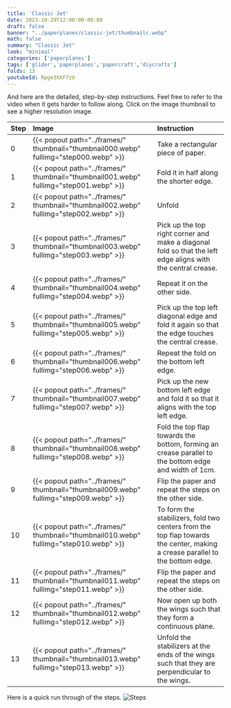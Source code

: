 ```yaml
---
title: 'Classic Jet'
date: 2023-10-29T12:00:00-00:00
draft: false
banner: "../paperplanes/classic-jet/thumbnailc.webp"
math: false
summary: "Classic Jet"
look: "minimal"
categories: ['paperplanes']
tags: ['glider','paperplanes','papercraft','diycrafts']
folds: 13
youtubeId: Rpge3tKF7zU
---
```



And here are the detailed, step-by-step instructions. Feel free to refer to the video when it gets harder to follow along. Click on the image thumbnail to see a higher resolution image. 

|Step|Image|Instruction|
|:-|:-|:------|
|0| {{< popout path="../frames/" thumbnail="thumbnail000.webp" fullimg="step000.webp" >}} | Take a rectangular piece of paper. |
|1| {{< popout path="../frames/" thumbnail="thumbnail001.webp" fullimg="step001.webp" >}} | Fold it in half along the shorter edge. |
|2| {{< popout path="../frames/" thumbnail="thumbnail002.webp" fullimg="step002.webp" >}} | Unfold |
|3| {{< popout path="../frames/" thumbnail="thumbnail003.webp" fullimg="step003.webp" >}} | Pick up the top right corner and make a diagonal fold so that the left edge aligns with the central crease. |
|4| {{< popout path="../frames/" thumbnail="thumbnail004.webp" fullimg="step004.webp" >}} | Repeat it on the other side. |
|5| {{< popout path="../frames/" thumbnail="thumbnail005.webp" fullimg="step005.webp" >}} | Pick up the top left diagonal edge and fold it again so that the edge touches the central crease. |
|6| {{< popout path="../frames/" thumbnail="thumbnail006.webp" fullimg="step006.webp" >}} | Repeat the fold on the bottom left edge. |
|7| {{< popout path="../frames/" thumbnail="thumbnail007.webp" fullimg="step007.webp" >}} | Pick up the new bottom left edge and fold it so that it aligns with the top left edge. |
|8| {{< popout path="../frames/" thumbnail="thumbnail008.webp" fullimg="step008.webp" >}} | Fold the top flap towards the bottom, forming an crease parallel to the bottom edge and width of 1cm. |
|9| {{< popout path="../frames/" thumbnail="thumbnail009.webp" fullimg="step009.webp" >}} | Flip the paper and repeat the steps on the other side. |
|10| {{< popout path="../frames/" thumbnail="thumbnail010.webp" fullimg="step010.webp" >}} | To form the stabilizers, fold two centers from the top flap towards the center, making a crease parallel to the bottom edge. |
|11| {{< popout path="../frames/" thumbnail="thumbnail011.webp" fullimg="step011.webp" >}} | Flip the paper and repeat the steps on the other side. |
|12| {{< popout path="../frames/" thumbnail="thumbnail012.webp" fullimg="step012.webp" >}} | Now open up both the wings such that they form a continuous plane. |
|13| {{< popout path="../frames/" thumbnail="thumbnail013.webp" fullimg="step013.webp" >}} | Unfold the stabilizers at the ends of the wings such that they are perpendicular to the wings. |


Here is a quick run through of the steps. 
![Steps](../frames/steps_thumbnail.gif)
